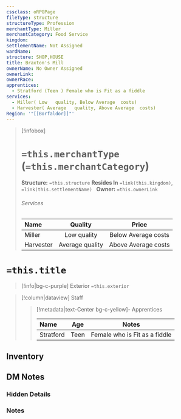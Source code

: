 ```yaml
---
cssclass: oRPGPage
fileType: structure
structureType: Profession
merchantType: Miller
merchantCategory: Food Service
kingdom: 
settlementName: Not Assigned
wardName: 
structure: SHOP,HOUSE
title: Braxton's Mill
ownerName: No Owner Assigned
ownerLink: 
ownerRace: 
apprentices:
  - Stratford (Teen ) Female who is Fit as a fiddle
services:
  - Miller( Low   quality, Below Average  costs)
  - Harvester( Average   quality, Above Average  costs)
Region: '"[[Borfaldor]]"'
---
```



> [!infobox] 
> # `=this.merchantType` (`=this.merchantCategory`)
> **Structure:** `=this.structure`
> **Resides In** `=link(this.kingdom)`, `=link(this.settlementName) `
>  **Owner:** `=this.ownerLink`
> ###### Services 
> |Name | Quality | Price |
> |:---|:---:|:---:| 
> | Miller |  Low   quality |  Below Average  costs | 
> | Harvester |  Average   quality |  Above Average  costs | 
 

# `=this.title`
> [!info|bg-c-purple] Exterior
 `=this.exterior`

> [!column|dataview] Staff
>> [!metadata|text-Center bg-c-yellow]- Apprentices
>>
>> |Name | Age | Notes |
>> |:---|:---:|:---:| 
>> | Stratford  | Teen  |  Female who is Fit as a fiddle   | 

>
>

## Inventory



## DM Notes

### Hidden Details

### Notes 

